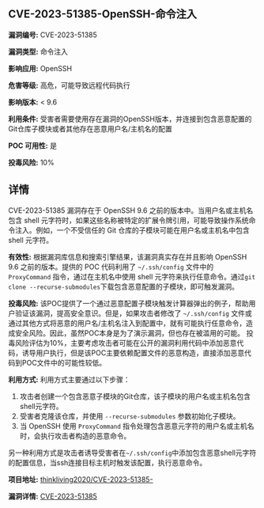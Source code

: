 ## CVE-2023-51385-OpenSSH-命令注入

**漏洞编号:** CVE-2023-51385

**漏洞类型:** 命令注入

**影响应用:** OpenSSH

**危害等级:** 高危，可能导致远程代码执行

**影响版本:** < 9.6

**利用条件:** 受害者需要使用存在漏洞的OpenSSH版本，并连接到包含恶意配置的Git仓库子模块或者其他存在恶意用户名/主机名的配置

**POC 可用性:** 是

**投毒风险:** 10%

## 详情

CVE-2023-51385 漏洞存在于 OpenSSH 9.6 之前的版本中。当用户名或主机名包含 shell 元字符时，如果这些名称被特定的扩展令牌引用，可能导致操作系统命令注入。例如，一个不受信任的 Git 仓库的子模块可能在用户名或主机名中包含 shell 元字符。 

**有效性:** 根据漏洞库信息和搜索引擎结果，该漏洞真实存在并且影响 OpenSSH 9.6 之前的版本。提供的 POC 代码利用了 `~/.ssh/config` 文件中的 `ProxyCommand` 指令，通过在主机名中使用 shell 元字符来执行任意命令。通过`git clone --recurse-submodules`下载包含恶意配置的子模块，即可触发漏洞。 

**投毒风险:** 该POC提供了一个通过恶意配置子模块触发计算器弹出的例子，帮助用户验证该漏洞，提高安全意识。但是，如果攻击者修改了 `~/.ssh/config` 文件或通过其他方式将恶意的用户名/主机名注入到配置中，就有可能执行任意命令，造成安全风险。因此，虽然POC本身是为了演示漏洞，但也存在被滥用的可能。 投毒风险评估为10%，主要考虑攻击者可能在公开的漏洞利用代码中添加恶意代码，诱导用户执行，但是该POC主要依赖配置文件的恶意构造，直接添加恶意代码到POC文件中的可能性较低。

**利用方式:**  利用方式主要通过以下步骤：
1.  攻击者创建一个包含恶意子模块的Git仓库，该子模块的用户名或主机名包含shell元字符。
2.  受害者克隆该仓库，并使用 `--recurse-submodules` 参数初始化子模块。
3.  当 OpenSSH 使用 `ProxyCommand` 指令处理包含恶意元字符的用户名或主机名时，会执行攻击者构造的恶意命令。

另一种利用方式是攻击者诱导受害者在`~/.ssh/config`中添加包含恶意shell元字符的配置信息，当ssh连接目标主机时触发该配置，执行恶意命令。


**项目地址:** [thinkliving2020/CVE-2023-51385-](https://github.com/thinkliving2020/CVE-2023-51385-)

**漏洞详情:** [CVE-2023-51385](https://nvd.nist.gov/vuln/detail/CVE-2023-51385)